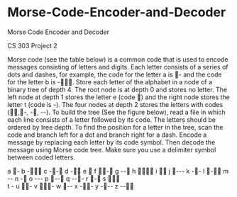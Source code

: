 # Morse-Code-Encoder-and-Decoder
Morse Code Encoder and Decoder

CS 303 Project 2

Morse code (see the table below) is a common code that is used to encode messages consisting
of letters and digits. Each letter consists of a series of dots and dashes, for example, the code for
the letter a is - and the code for the letter b is -. Store each letter of the alphabet in a node
of a binary tree of depth 4. The root node is at depth 0 and stores no letter. The left node at
depth 1 stores the letter e (code ) and the right node stores the letter t (code is -). The four
nodes at depth 2 stores the letters with codes (,-, -, --). To build the tree (See the figure
below), read a file in which each line consists of a letter followed by its code. The letters should
be ordered by tree depth. To find the position for a letter in the tree, scan the code and branch
left for a dot and branch right for a dash. Encode a message by replacing each letter by its code
symbol. Then decode the message using Morse code tree. Make sure you use a delimiter symbol
between coded letters.

a - 
b - 
c --
d - 
e 
f -
g --
h 
i 
j --- 
k -- 
l -
m -- 
n - 
o ---
p --
q --- 
r -
s   
t -
u -
v - 
w -- 
x --
y --- 
z --
